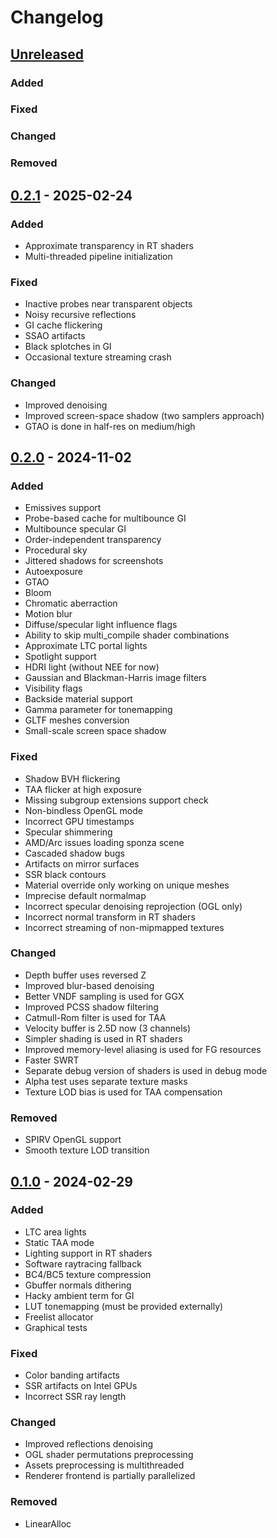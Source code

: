 # Changelog

## [Unreleased]

### Added

### Fixed

### Changed

### Removed

## [0.2.1] - 2025-02-24

### Added

- Approximate transparency in RT shaders
- Multi-threaded pipeline initialization

### Fixed

- Inactive probes near transparent objects
- Noisy recursive reflections
- GI cache flickering
- SSAO artifacts
- Black splotches in GI
- Occasional texture streaming crash

### Changed

- Improved denoising
- Improved screen-space shadow (two samplers approach)
- GTAO is done in half-res on medium/high

## [0.2.0] - 2024-11-02

### Added

- Emissives support
- Probe-based cache for multibounce GI
- Multibounce specular GI
- Order-independent transparency
- Procedural sky
- Jittered shadows for screenshots
- Autoexposure
- GTAO
- Bloom
- Chromatic aberraction
- Motion blur
- Diffuse/specular light influence flags
- Ability to skip multi_compile shader combinations
- Approximate LTC portal lights
- Spotlight support
- HDRI light (without NEE for now)
- Gaussian and Blackman-Harris image filters
- Visibility flags
- Backside material support
- Gamma parameter for tonemapping
- GLTF meshes conversion
- Small-scale screen space shadow

### Fixed

- Shadow BVH flickering
- TAA flicker at high exposure
- Missing subgroup extensions support check
- Non-bindless OpenGL mode
- Incorrect GPU timestamps
- Specular shimmering
- AMD/Arc issues loading sponza scene
- Cascaded shadow bugs
- Artifacts on mirror surfaces
- SSR black contours
- Material override only working on unique meshes
- Imprecise default normalmap
- Incorrect specular denoising reprojection (OGL only)
- Incorrect normal transform in RT shaders
- Incorrect streaming of non-mipmapped textures

### Changed

- Depth buffer uses reversed Z
- Improved blur-based denoising
- Better VNDF sampling is used for GGX
- Improved PCSS shadow filtering
- Catmull-Rom filter is used for TAA
- Velocity buffer is 2.5D now (3 channels)
- Simpler shading is used in RT shaders
- Improved memory-level aliasing is used for FG resources
- Faster SWRT
- Separate debug version of shaders is used in debug mode
- Alpha test uses separate texture masks
- Texture LOD bias is used for TAA compensation

### Removed

- SPIRV OpenGL support
- Smooth texture LOD transition

## [0.1.0] - 2024-02-29

### Added

- LTC area lights
- Static TAA mode
- Lighting support in RT shaders
- Software raytracing fallback
- BC4/BC5 texture compression
- Gbuffer normals dithering
- Hacky ambient term for GI
- LUT tonemapping (must be provided externally)
- Freelist allocator
- Graphical tests

### Fixed

- Color banding artifacts
- SSR artifacts on Intel GPUs
- Incorrect SSR ray length

### Changed

- Improved reflections denoising
- OGL shader permutations preprocessing
- Assets preprocessing is multithreaded
- Renderer frontend is partially parallelized

### Removed

- LinearAlloc


[Unreleased]: https://github.com/sergcpp/Eng/compare/v0.2.1...master
[0.2.1]: https://github.com/sergcpp/Eng/releases/v0.2.1
[0.2.0]: https://github.com/sergcpp/Eng/releases/v0.2.0
[0.1.0]: https://github.com/sergcpp/Eng/releases/v0.1.0
